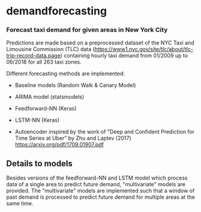 # demandforecasting
### Forecast taxi demand for given areas in New York City 

Predictions are made based on a preprocessed dataset of the NYC Taxi and Limousine Commission (TLC) data (https://www1.nyc.gov/site/tlc/about/tlc-trip-record-data.page) containing hourly taxi demand from 01/2009 up to 06/2018 for all 263 taxi zones. 


Different forecasting methods are implemented:

- Baseline models (Random Walk & Canary Model)

- ARIMA model (statsmodels)

- Feedforward-NN (Keras)

- LSTM-NN (Keras)

- Autoencoder inspired by the work of "Deep and Confident Prediction for Time Series at Uber" by Zhu and Laptev (2017)
https://arxiv.org/pdf/1709.01907.pdf



## Details to models
Besides versions of the feedforward-NN and LSTM model which process data of a single area to predict future demand, "multivariate" models are provided. The "multivariate" models are implemented such that a window of past demand is processed to predict future demand for multiple areas at the same time.
